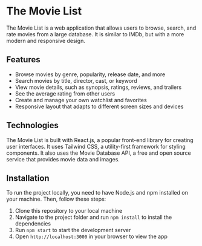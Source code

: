 # The Movie List

The Movie List is a web application that allows users to browse, search, and rate movies from a large database. It is similar to IMDb, but with a more modern and responsive design.

## Features

- Browse movies by genre, popularity, release date, and more
- Search movies by title, director, cast, or keyword
- View movie details, such as synopsis, ratings, reviews, and trailers
- See the average rating from other users
- Create and manage your own watchlist and favorites
- Responsive layout that adapts to different screen sizes and devices

## Technologies

The Movie List is built with React.js, a popular front-end library for creating user interfaces. It uses Tailwind CSS, a utility-first framework for styling components. It also uses the Movie Database API, a free and open source service that provides movie data and images.

## Installation

To run the project locally, you need to have Node.js and npm installed on your machine. Then, follow these steps:

1. Clone this repository to your local machine
2. Navigate to the project folder and run `npm install` to install the dependencies
3. Run `npm start` to start the development server
4. Open `http://localhost:3000` in your browser to view the app

